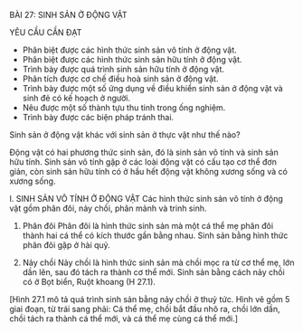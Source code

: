 BÀI 27: SINH SẢN Ở ĐỘNG VẬT

YÊU CẦU CẦN ĐẠT
- Phân biệt được các hình thức sinh sản vô tính ở động vật.
- Phân biệt được các hình thức sinh sản hữu tính ở động vật.
- Trình bày được quá trình sinh sản hữu tính ở động vật.
- Phân tích được cơ chế điều hoà sinh sản ở động vật.
- Trình bày được một số ứng dụng về điều khiển sinh sản ở động vật và sinh đẻ có kế hoạch ở người.
- Nêu được một số thành tựu thu tinh trong ống nghiệm.
- Trình bày được các biện pháp tránh thai.

Sinh sản ở động vật khác với sinh sản ở thực vật như thế nào?

Động vật có hai phương thức sinh sản, đó là sinh sản vô tính và sinh sản hữu tính. Sinh sản vô tính gặp ở các loài động vật có cấu tạo cơ thể đơn giản, còn sinh sản hữu tính có ở hầu hết động vật không xương sống và có xương sống.

I. SINH SẢN VÔ TÍNH Ở ĐỘNG VẬT
Các hình thức sinh sản vô tính ở động vật gồm phân đôi, nảy chồi, phân mảnh và trinh sinh.

1. Phân đôi
Phân đôi là hình thức sinh sản mà một cá thể mẹ phân đôi thành hai cá thể có kích thước gần bằng nhau.
Sinh sản bằng hình thức phân đôi gặp ở hài quỷ.

2. Nảy chồi
Nảy chồi là hình thức sinh sản mà chồi mọc ra từ cơ thể mẹ, lớn dần lên, sau đó tách ra thành cơ thể mới.
Sinh sản bằng cách nảy chồi có ở Bọt biển, Ruột khoang (H 27.1).

[Hình 27.1 mô tả quá trình sinh sản bằng nảy chồi ở thuỷ tức. Hình vẽ gồm 5 giai đoạn, từ trái sang phải: Cá thể mẹ, chồi bắt đầu nhô ra, chồi lớn dần, chồi tách ra thành cá thể mới, và cá thể mẹ cùng cá thể mới.]